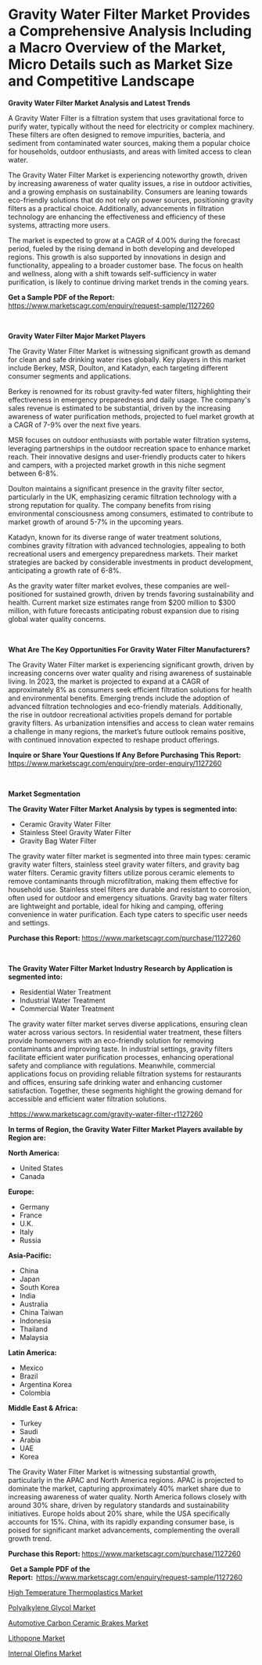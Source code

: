 <p><h1>Gravity Water Filter Market Provides a Comprehensive Analysis Including a Macro Overview of the Market, Micro Details such as Market Size and Competitive Landscape</h1></p><p><strong>Gravity Water Filter Market Analysis and Latest Trends</strong></p>
<p><p>A Gravity Water Filter is a filtration system that uses gravitational force to purify water, typically without the need for electricity or complex machinery. These filters are often designed to remove impurities, bacteria, and sediment from contaminated water sources, making them a popular choice for households, outdoor enthusiasts, and areas with limited access to clean water. </p><p>The Gravity Water Filter Market is experiencing noteworthy growth, driven by increasing awareness of water quality issues, a rise in outdoor activities, and a growing emphasis on sustainability. Consumers are leaning towards eco-friendly solutions that do not rely on power sources, positioning gravity filters as a practical choice. Additionally, advancements in filtration technology are enhancing the effectiveness and efficiency of these systems, attracting more users. </p><p>The market is expected to grow at a CAGR of 4.00% during the forecast period, fueled by the rising demand in both developing and developed regions. This growth is also supported by innovations in design and functionality, appealing to a broader customer base. The focus on health and wellness, along with a shift towards self-sufficiency in water purification, is likely to continue driving market trends in the coming years.</p></p>
<p><strong>Get a Sample PDF of the Report:&nbsp;</strong> <a href="https://www.marketscagr.com/enquiry/request-sample/1127260?utm_campaign=2126&utm_medium=2&utm_source=Github&utm_content=ia&utm_term=05022025&utm_id=gravity-water-filter">https://www.marketscagr.com/enquiry/request-sample/1127260</a></p>
<p>&nbsp;</p>
<p><strong>Gravity Water Filter Major Market Players</strong></p>
<p><p>The Gravity Water Filter Market is witnessing significant growth as demand for clean and safe drinking water rises globally. Key players in this market include Berkey, MSR, Doulton, and Katadyn, each targeting different consumer segments and applications.</p><p>Berkey is renowned for its robust gravity-fed water filters, highlighting their effectiveness in emergency preparedness and daily usage. The company's sales revenue is estimated to be substantial, driven by the increasing awareness of water purification methods, projected to fuel market growth at a CAGR of 7-9% over the next five years.</p><p>MSR focuses on outdoor enthusiasts with portable water filtration systems, leveraging partnerships in the outdoor recreation space to enhance market reach. Their innovative designs and user-friendly products cater to hikers and campers, with a projected market growth in this niche segment between 6-8%.</p><p>Doulton maintains a significant presence in the gravity filter sector, particularly in the UK, emphasizing ceramic filtration technology with a strong reputation for quality. The company benefits from rising environmental consciousness among consumers, estimated to contribute to market growth of around 5-7% in the upcoming years.</p><p>Katadyn, known for its diverse range of water treatment solutions, combines gravity filtration with advanced technologies, appealing to both recreational users and emergency preparedness markets. Their market strategies are backed by considerable investments in product development, anticipating a growth rate of 6-8%.</p><p>As the gravity water filter market evolves, these companies are well-positioned for sustained growth, driven by trends favoring sustainability and health. Current market size estimates range from $200 million to $300 million, with future forecasts anticipating robust expansion due to rising global water quality concerns.</p></p>
<p>&nbsp;</p>
<p><strong>What Are The Key Opportunities For Gravity Water Filter Manufacturers?</strong></p>
<p><p>The Gravity Water Filter market is experiencing significant growth, driven by increasing concerns over water quality and rising awareness of sustainable living. In 2023, the market is projected to expand at a CAGR of approximately 8% as consumers seek efficient filtration solutions for health and environmental benefits. Emerging trends include the adoption of advanced filtration technologies and eco-friendly materials. Additionally, the rise in outdoor recreational activities propels demand for portable gravity filters. As urbanization intensifies and access to clean water remains a challenge in many regions, the market’s future outlook remains positive, with continued innovation expected to reshape product offerings.</p></p>
<p><strong>Inquire or Share Your Questions If Any Before Purchasing This Report:</strong> <a href="https://www.marketscagr.com/enquiry/pre-order-enquiry/1127260?utm_campaign=2126&utm_medium=2&utm_source=Github&utm_content=ia&utm_term=05022025&utm_id=gravity-water-filter">https://www.marketscagr.com/enquiry/pre-order-enquiry/1127260</a></p>
<p>&nbsp;</p>
<p><strong>Market Segmentation</strong></p>
<p><strong>The Gravity Water Filter Market Analysis by types is segmented into:</strong></p>
<p><ul><li>Ceramic Gravity Water Filter</li><li>Stainless Steel Gravity Water Filter</li><li>Gravity Bag Water Filter</li></ul></p>
<p><p>The gravity water filter market is segmented into three main types: ceramic gravity water filters, stainless steel gravity water filters, and gravity bag water filters. Ceramic gravity filters utilize porous ceramic elements to remove contaminants through microfiltration, making them effective for household use. Stainless steel filters are durable and resistant to corrosion, often used for outdoor and emergency situations. Gravity bag water filters are lightweight and portable, ideal for hiking and camping, offering convenience in water purification. Each type caters to specific user needs and settings.</p></p>
<p><strong>Purchase this Report:&nbsp;</strong><a href="https://www.marketscagr.com/purchase/1127260?utm_campaign=2126&utm_medium=2&utm_source=Github&utm_content=ia&utm_term=05022025&utm_id=gravity-water-filter">https://www.marketscagr.com/purchase/1127260</a></p>
<p>&nbsp;</p>
<p><strong>The Gravity Water Filter Market Industry Research by Application is segmented into:</strong></p>
<p><ul><li>Residential Water Treatment</li><li>Industrial Water Treatment</li><li>Commercial Water Treatment</li></ul></p>
<p><p>The gravity water filter market serves diverse applications, ensuring clean water across various sectors. In residential water treatment, these filters provide homeowners with an eco-friendly solution for removing contaminants and improving taste. In industrial settings, gravity filters facilitate efficient water purification processes, enhancing operational safety and compliance with regulations. Meanwhile, commercial applications focus on providing reliable filtration systems for restaurants and offices, ensuring safe drinking water and enhancing customer satisfaction. Together, these segments highlight the growing demand for accessible and efficient water filtration solutions.</p></p>
<p><a href="https://www.marketscagr.com/gravity-water-filter-r1127260?utm_campaign=2126&utm_medium=2&utm_source=Github&utm_content=ia&utm_term=05022025&utm_id=gravity-water-filter">&nbsp;https://www.marketscagr.com/gravity-water-filter-r1127260</a></p>
<p><strong>In terms of Region, the Gravity Water Filter Market Players available by Region are:</strong></p>
<p>
    <p> <strong> North America: </strong>
        <ul>
            <li>United States</li>
            <li>Canada</li>
        </ul>
        </p> 
    <p> <strong> Europe: </strong>
        <ul>
            <li>Germany</li>
            <li>France</li>
            <li>U.K.</li>
            <li>Italy</li>
            <li>Russia</li>
        </ul>
        </p> 
    <p> <strong> Asia-Pacific: </strong>
        <ul>
            <li>China</li>
            <li>Japan</li>
            <li>South Korea</li>
            <li>India</li>
            <li>Australia</li>
            <li>China Taiwan</li>
            <li>Indonesia</li>
            <li>Thailand</li>
            <li>Malaysia</li>
        </ul>
        </p> 
    <p> <strong> Latin America: </strong>
        <ul>
            <li>Mexico</li>
            <li>Brazil</li>
            <li>Argentina Korea</li>
            <li>Colombia</li>
        </ul>
        </p> 
    <p> <strong> Middle East & Africa: </strong>
        <ul>
            <li>Turkey</li>
            <li>Saudi</li>
            <li>Arabia</li>
            <li>UAE</li>
            <li>Korea</li>
        </ul>
    </p>
    </p>
<p><p>The Gravity Water Filter Market is witnessing substantial growth, particularly in the APAC and North America regions. APAC is projected to dominate the market, capturing approximately 40% market share due to increasing awareness of water quality. North America follows closely with around 30% share, driven by regulatory standards and sustainability initiatives. Europe holds about 20% share, while the USA specifically accounts for 15%. China, with its rapidly expanding consumer base, is poised for significant market advancements, complementing the overall growth trend.</p></p>
<p><strong>Purchase this Report: </strong><a href="https://www.marketscagr.com/purchase/1127260?utm_campaign=2126&utm_medium=2&utm_source=Github&utm_content=ia&utm_term=05022025&utm_id=gravity-water-filter">https://www.marketscagr.com/purchase/1127260</a></p>
<p>&nbsp;<strong>Get a Sample PDF of the Report:&nbsp;&nbsp;</strong><a href="https://www.marketscagr.com/enquiry/request-sample/1127260?utm_campaign=2126&utm_medium=2&utm_source=Github&utm_content=ia&utm_term=05022025&utm_id=gravity-water-filter">https://www.marketscagr.com/enquiry/request-sample/1127260</a></p>
<p><strong></strong></p>
<p><p><a href="https://www.linkedin.com/pulse/market-challenges-sales-volume-forecast-research-high-uirne?utm_campaign=2126&utm_medium=2&utm_source=Github&utm_content=ia&utm_term=05022025&utm_id=gravity-water-filter">High Temperature Thermoplastics Market</a></p><p><a href="https://www.linkedin.com/pulse/projected-cagr-77-polyalkylene-glycol-market-analysis-jhq2e?utm_campaign=2126&utm_medium=2&utm_source=Github&utm_content=ia&utm_term=05022025&utm_id=gravity-water-filter">Polyalkylene Glycol Market</a></p><p><a href="https://www.linkedin.com/pulse/automotive-carbon-ceramic-brakes-market-forecast-2025-egfoe?utm_campaign=2126&utm_medium=2&utm_source=Github&utm_content=ia&utm_term=05022025&utm_id=gravity-water-filter">Automotive Carbon Ceramic Brakes Market</a></p><p><a href="https://www.linkedin.com/pulse/lithopone-market-assessment-predictive-metrics-future-4uole?utm_campaign=2126&utm_medium=2&utm_source=Github&utm_content=ia&utm_term=05022025&utm_id=gravity-water-filter">Lithopone Market</a></p><p><a href="https://www.linkedin.com/pulse/internal-olefins-market-analysis-structure-size-growing-0hoke?utm_campaign=2126&utm_medium=2&utm_source=Github&utm_content=ia&utm_term=05022025&utm_id=gravity-water-filter">Internal Olefins Market</a></p></p>